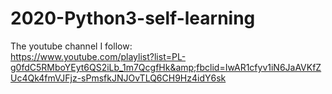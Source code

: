 # 2020-Python3-self-learning

The youtube channel I follow:  
https://www.youtube.com/playlist?list=PL-g0fdC5RMboYEyt6QS2iLb_1m7QcgfHk&amp;fbclid=IwAR1cfyv1iN6JaAVKfZUc4Qk4fmVJFjz-sPmsfkJNJOvTLQ6CH9Hz4idY6sk
